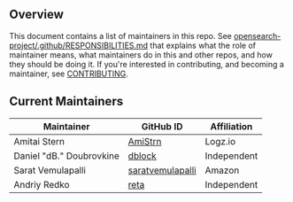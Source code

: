 ## Overview

This document contains a list of maintainers in this repo. See [opensearch-project/.github/RESPONSIBILITIES.md](https://github.com/opensearch-project/.github/blob/main/RESPONSIBILITIES.md#maintainer-responsibilities) that explains what the role of maintainer means, what maintainers do in this and other repos, and how they should be doing it. If you're interested in contributing, and becoming a maintainer, see [CONTRIBUTING](CONTRIBUTING.md).

## Current Maintainers

| Maintainer               | GitHub ID                                               | Affiliation |
| ------------------------ | ------------------------------------------------------- | ----------- |
| Amitai Stern             | [AmiStrn](https://github.com/AmiStrn)                   | Logz.io     |
| Daniel "dB." Doubrovkine | [dblock](https://github.com/dblock)                     | Independent |
| Sarat Vemulapalli        | [saratvemulapalli](https://github.com/saratvemulapalli) | Amazon      |
| Andriy Redko             | [reta](https://github.com/reta)                         | Independent |
